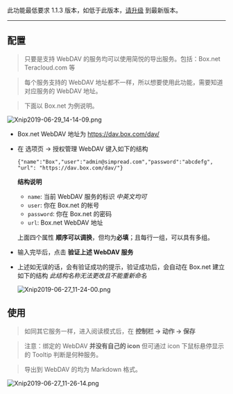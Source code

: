 此功能最低要求 1.1.3 版本，如低于此版本，[请升级](http://ksria.com/simpread/) 到最新版本。
***

配置
---
> 只要是支持 WebDAV 的服务均可以使用简悦的导出服务。包括：Box.net Teracloud.com 等

> 每个服务支持的 WebDAV 地址都不一样，所以想要使用此功能，需要知道对应服务的 WebDAV 地址。

> 下面以 Box.net 为例说明。

![Xnip2019-06-29_14-14-09.png](https://i.loli.net/2019/06/29/5d1701bae47fd92999.png)

- Box.net WebDAV 地址为 https://dav.box.com/dav/

- 在 选项页 → 授权管理 WebDAV 键入如下的结构

  ```
  {"name":"Box","user":"admin@simpread.com","password":"abcdefg", "url": "https://dav.box.com/dav/"}
  ```
  **结构说明**

  * `name`: 当前 WebDAV 服务的标识 _中英文均可_
  * `user`: 你在 Box.net 的帐号
  * `password`: 你在 Box.net 的密码
  * `url`: Box.net WebDAV 地址

  上面四个属性 **顺序可以调换**，但均为**必填**；且每行一组，可以具有多组。

- 输入完毕后，点击 **验证上述 WebDAV 服务**

- 上述如无误的话，会有验证成功的提示，验证成功后，会自动在 Box.net 建立如下的结构 _此结构名称无法更改且不能重新命名_

  ![Xnip2019-06-27_11-24-00.png](https://i.loli.net/2019/06/27/5d1436d829b1d87303.png)


使用
--

> 如同其它服务一样，进入阅读模式后，在 **控制栏 → 动作 → 保存**

> 注意：绑定的 WebDAV **并没有自己的 icon** 但可通过 icon 下鼠标悬停显示的 Tooltip 判断是何种服务。

> 导出到 WebDAV 的均为 Markdown 格式。

![Xnip2019-06-27_11-26-14.png](https://i.loli.net/2019/06/27/5d1437d6c7d9e94788.png)

